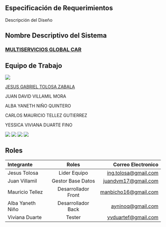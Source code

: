## Especificación de Requerimientos

Descripción del Diseño

## Nombre Descriptivo del Sistema
### [MULTISERVICIOS GLOBAL CAR](https://github.com/Proyecto-Imaster-Ciclo-3/MultiserviciosGlobalCar)




## Equipo de Trabajo
![](https://talentodigital.mintic.gov.co/734/channels-633_logo_talento_digital.svg)

[JESUS GABRIEL TOLOSA ZABALA](https://github.com/gabotolosa)

JUAN DAVID VILLAMIL MORA

ALBA YANETH NIÑO QUINTERO

CARLOS MAURICIO TELLEZ GUTIERREZ

YESSICA VIVIANA DUARTE FINO

![](https://img.shields.io/github/tag/pandao/editor.md.svg) ![](https://img.shields.io/github/release/pandao/editor.md.svg) ![](https://img.shields.io/github/issues/pandao/editor.md.svg) ![](https://img.shields.io/bower/v/editor.md.svg)


## Roles 
| Integrante  | Roles  | Correo Electronico |
| :------------ |:---------------:| -----:|                    
|Jesus Tolosa  | Lider Equipo | ing.tolosa@gmail.com
|Juan Villamil  | Gestor Base Datos |juandvm17@gmail.com
|Mauricio Tellez | Desarrollador Front|manbicho16@gmail.com
|Alba Yaneth Niño | Desarrollador Back |ayninoq@gmail.com
|Viviana Duarte| Tester |yvduartef@gmail.com
